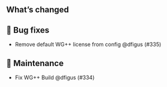 ## What’s changed

## 🐛 Bug fixes

- Remove default WG++ license from config @dfigus (#335)

## 🧰 Maintenance

- Fix WG++ Build @dfigus (#334)
